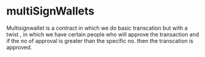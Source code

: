# multiSignWallets
Multisignwallet is a contract in which we do basic transcation but with a twist , in which we have certain 
people who will approve the transaction and if the no of approval is greater than the specific no. then the
transcation is approved.
